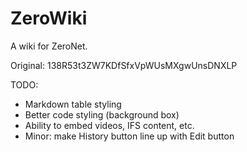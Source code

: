 # ZeroWiki

A wiki for ZeroNet.

Original: 138R53t3ZW7KDfSfxVpWUsMXgwUnsDNXLP

TODO:

* Markdown table styling
* Better code styling (background box)
* Ability to embed videos, IFS content, etc.
* Minor: make History button line up with Edit button
